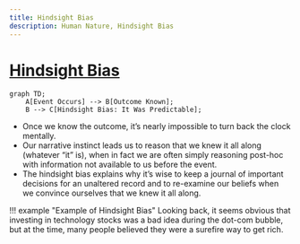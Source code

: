 ```yaml
---
title: Hindsight Bias
description: Human Nature, Hindsight Bias
---
```


# [Hindsight Bias](https://en.wikipedia.org/wiki/Hindsight_bias)

```mermaid
graph TD;
    A[Event Occurs] --> B[Outcome Known];
    B --> C[Hindsight Bias: It Was Predictable];
```

- Once we know the outcome, it’s nearly impossible to turn back the clock mentally. 
- Our narrative instinct leads us to reason that we knew it all along (whatever “it” is), when in fact we are often simply reasoning post-hoc with information not available to us before the event. 
- The hindsight bias explains why it’s wise to keep a journal of important decisions for an unaltered record and to re-examine our beliefs when we convince ourselves that we knew it all along.

!!! example "Example of Hindsight Bias"
    Looking back, it seems obvious that investing in technology stocks was a bad idea during the dot-com bubble, but at the time, many people believed they were a surefire way to get rich.
